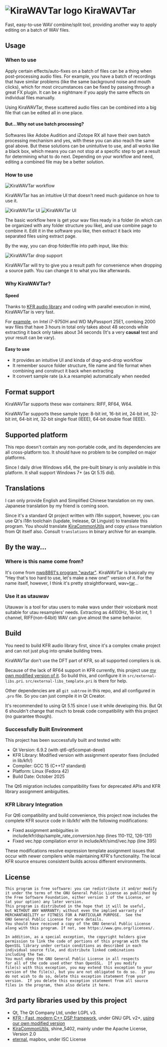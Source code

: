 # ![KiraWAVTar logo](src/resources/icon48.png) KiraWAVTar

Fast, easy-to-use WAV combine/split tool, providing another way to apply editing on a batch of WAV files.

## Usage

### When to use

Apply certain effects/auto-fixes on a batch of files can be a thing when post-processing audio files. For example, you have a batch of recordings that have similar problems (like the same background noise and mouth clicks), which for most circumstances can be fixed by passing through a great FX plugin. It can be a nightmare if you apply the same effects on individual files manually.

Using KiraWAVTar, these scattered audio files can be combined into a big file that can be edited all in one place.

#### But...Why not use batch processing?

Softwares like Adobe Audition and iZotope RX all have their own batch processing mechanism and yes, with these you can also reach the same goal above. But these solutions can be unintuitive to use, and all works like a black box, which means you can not stop at a specific step to get a result for determining what to do next. Depending on your workflow and need, editing a combined file may be a better solution.

### How to use

![KiraWAVTar workflow](rm-img/workflow.gif)

KiraWAVTar has an intuitive UI that doesn't need much guidance on how to use it.

![KiraWAVTar UI](rm-img/ui.png)
![KiraWAVTar UI](rm-img/ui2.png)

The basic workflow here is get your wav files ready in a folder (in which can be organized with any folder structure you like), and use combine page to combine it. Edit it in the software you like, then extract it back into separated files using extract page.

By the way, you can drop folder/file into path input, like this:

![KiraWAVTar drop support](rm-img/drop.gif)

KiraWAVTar will try to give you a result path for convenience when dropping a source path. You can change it to what you like afterwards.

### Why KiraWAVTar?

#### Speed

Thanks to [KFR audio library](https://kfrlib.com/) and coding with parallel execution in mind, KiraWAVTar is very fast.

For [example](https://www.bilibili.com/video/BV1pb4y1Y7Mw), on Intel i7-9750H and WD MyPassport 25E1, combing 2000 wav files that have 3 hours in total only takes about 48 seconds while extracting it back only takes about 34 seconds (It's a very **causal** test and your result can be vary).

#### Easy to use

- It provides an intuitive UI and kinda of drag-and-drop workflow
- It remember source folder structure, file name and file format when combining and construct it back when extracting
- It convert sample rate (a.k.a resample) automatically when needed

## Format support

KiraWAVTar supports these wav containers: RIFF, RF64, W64.

KiraWAVTar supports these sample type: 8-bit int, 16-bit int, 24-bit int, 32-bit int, 64-bit int, 32-bit single float (IEEE), 64-bit double float (IEEE).

## Supported platform

This repo doesn't contain any non-portable code, and its dependencies are all cross-platform too. It should have no problem to be compiled on major platforms.

Since I daily drive Windows x64, the pre-built binary is only available in this platform. It shall support Windows 7+ (as Qt 5.15 did).

## Translations

I can only provide English and Simplified Chinese translation on my own. Japanese translation by my friend is coming soon.

Since it's a standard Qt project written with i18n support, however, you can use Qt's i18n toolchain (lupdate, lrelease, Qt Linguist) to translate this program. You should translate [KiraCommonUtils](https://github.com/shine5402/KiraCommonUtils) and copy ``qtbase`` translation from Qt itself also. Consult ``translations`` in binary archive for an example.

## By the way...

### Where is this name come from?

It's come from [nwp8861's program "wavtar"](https://osdn.net/users/nwp8861/pf/wavTar/wiki/FrontPage). KiraWAVTar is basically my "Hey that's too hard to use, let's make a new one!" version of it. For the name itself, however, I think it's pretty straightforward, wav+[tar](https://man7.org/linux/man-pages/man1/tar.1.html)...

### Use it as utauwav

Utauwav is a tool for utau users to make wavs under their voicebank most suitable for utau resamplers' needs. Extracting as 44100Hz, 16-bit int, 1 channel, RIFF(non-64bit) WAV can give almost the same behavior.

## Build

You need to build KFR audio library first, since it's a complex cmake project and can not just plug into qmake building trees.

KiraWAVTar don't use the DFT part of KFR, so all supported compliers is ok.

Because of the lack of RF64 support in KFR currently, this project use [my own modified version of it](https://github.com/shine5402/kfr/tree/dev). So build this, and configure it in ``src/external-libs.pri``. ``src/external-libs_template.pri`` is there for help. 

Other dependencies are all ``git subtree`` in this repo, and all configured in ``.pro`` file. So you can just compile it in Qt Creator.

It's recommended to using Qt 5.15 since I use it while developing this. But Qt 6 shouldn't change that much to break code compatibility with this project (no guarantee though).

### Successfully Built Environment
This project has been successfully built and tested with:
- Qt Version: 6.9.2 (with qt6-qt5compat-devel)
- KFR Library: Modified version with assignment operator fixes (included in lib/kfr/)
- Compiler: GCC 15 (C++17 standard)
- Platform: Linux (Fedora 42)
- Build Date: October 2025

The Qt6 migration includes compatibility fixes for deprecated APIs and KFR library assignment ambiguities.

### KFR Library Integration
For Qt6 compatibility and build convenience, this project now includes the complete KFR source code in lib/kfr/ with the following modifications:
- Fixed assignment ambiguities in include/kfr/dsp/sample_rate_conversion.hpp (lines 110-112, 126-131)
- Fixed vec.hpp compilation error in include/kfr/simd/vec.hpp (line 395)

These modifications resolve expression template assignment issues that occur with newer compilers while maintaining KFR's functionality. The local KFR source ensures consistent builds across different environments.

## License

    This program is free software: you can redistribute it and/or modify
    it under the terms of the GNU General Public License as published by
    the Free Software Foundation, either version 3 of the License, or
    (at your option) any later version.
    This program is distributed in the hope that it will be useful,
    but WITHOUT ANY WARRANTY; without even the implied warranty of
    MERCHANTABILITY or FITNESS FOR A PARTICULAR PURPOSE.  See the
    GNU General Public License for more details.
    You should have received a copy of the GNU General Public License
    along with this program. If not, see https://www.gnu.org/licenses/.

    In addition, as a special exception, the copyright holders give
    permission to link the code of portions of this program with the
    OpenSSL library under certain conditions as described in each
    individual source file, and distribute linked combinations
    including the two.
    You must obey the GNU General Public License in all respects
    for all of the code used other than OpenSSL.  If you modify
    file(s) with this exception, you may extend this exception to your
    version of the file(s), but you are not obligated to do so.  If you
    do not wish to do so, delete this exception statement from your
    version.  If you delete this exception statement from all source
    files in the program, then also delete it here.

## 3rd party libraries used by this project

<ul>
<li>Qt, The Qt Company Ltd, under LGPL v3.</li>
<li><a href="https://www.kfrlib.com/">KFR - Fast, modern C++ DSP framework</a>, under GNU GPL v2+, <a href="https://github.com/shine5402/kfr">using our own modified version</a></li>
<li><a href="https://github.com/shine5402/KiraCommonUtils">KiraCommonUtils</a>, shine_5402, mainly under the Apache License, Version 2.0</li>
<li><a href="https://github.com/mapbox/eternal">eternal</a>, mapbox, under ISC License</li>
</ul>